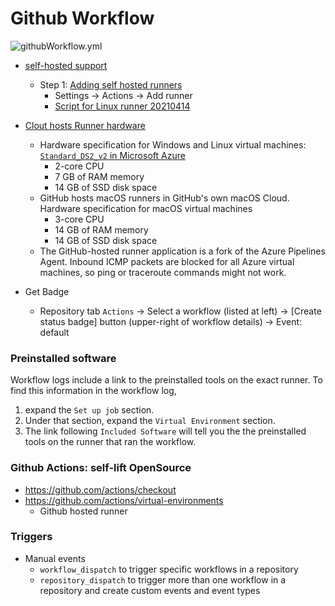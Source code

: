 # Github Workflow

![githubWorkflow.yml](https://github.com/davidkhala/ci-cd-utils/workflows/.github/workflows/githubWorkflow.yml/badge.svg?branch=master)

- [self-hosted support](https://docs.github.com/en/actions/hosting-your-own-runners/about-self-hosted-runners)
  - Step 1: [Adding self hosted runners](https://docs.github.com/en/actions/hosting-your-own-runners/adding-self-hosted-runners)
    - Settings -> Actions -> Add runner
    - [Script for Linux runner 20210414](self-host-linux.sh)
- [Clout hosts Runner hardware](https://docs.github.com/en/actions/using-github-hosted-runners/about-github-hosted-runners#supported-runners-and-hardware-resources)
  - Hardware specification for Windows and Linux virtual machines: [`Standard_DS2_v2` in Microsoft Azure](https://docs.microsoft.com/en-us/azure/virtual-machines/dv2-dsv2-series#dsv2-series)
    - 2-core CPU
    - 7 GB of RAM memory
    - 14 GB of SSD disk space
  - GitHub hosts macOS runners in GitHub's own macOS Cloud. Hardware specification for macOS virtual machines
    - 3-core CPU
    - 14 GB of RAM memory
    - 14 GB of SSD disk space
  - The GitHub-hosted runner application is a fork of the Azure Pipelines Agent. Inbound ICMP packets are blocked for all Azure virtual machines, so ping or traceroute commands might not work. 

- Get Badge
  - Repository tab `Actions` -> Select a workflow (listed at left) -> [Create status badge] button (upper-right of workflow details) -> Event: default

### Preinstalled software
Workflow logs include a link to the preinstalled tools on the exact runner. 
To find this information in the workflow log, 
1. expand the `Set up job` section. 
2. Under that section, expand the `Virtual Environment` section. 
3. The link following `Included Software` will tell you the the preinstalled tools on the runner that ran the workflow.

### Github Actions: self-lift OpenSource 
- https://github.com/actions/checkout
- https://github.com/actions/virtual-environments
  - Github hosted runner

### Triggers
- Manual events
  - `workflow_dispatch` to trigger specific workflows in a repository
  - `repository_dispatch` to trigger more than one workflow in a repository and create custom events and event types
